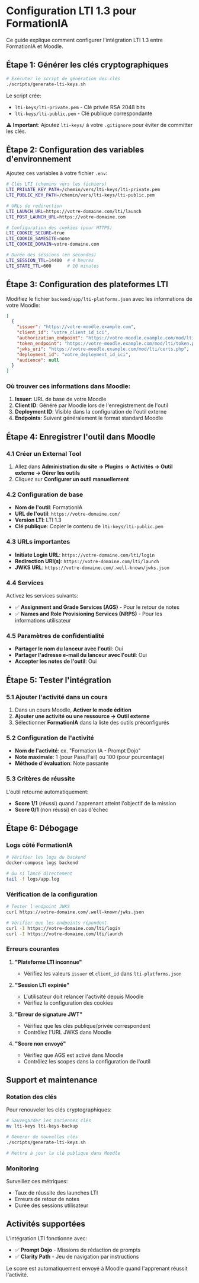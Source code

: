 # Configuration LTI 1.3 pour FormationIA

Ce guide explique comment configurer l'intégration LTI 1.3 entre FormationIA et Moodle.

## Étape 1: Générer les clés cryptographiques

```bash
# Exécuter le script de génération des clés
./scripts/generate-lti-keys.sh
```

Le script crée:
- `lti-keys/lti-private.pem` - Clé privée RSA 2048 bits
- `lti-keys/lti-public.pem` - Clé publique correspondante

⚠️ **Important**: Ajoutez `lti-keys/` à votre `.gitignore` pour éviter de committer les clés.

## Étape 2: Configuration des variables d'environnement

Ajoutez ces variables à votre fichier `.env`:

```bash
# Clés LTI (chemins vers les fichiers)
LTI_PRIVATE_KEY_PATH=/chemin/vers/lti-keys/lti-private.pem
LTI_PUBLIC_KEY_PATH=/chemin/vers/lti-keys/lti-public.pem

# URLs de redirection
LTI_LAUNCH_URL=https://votre-domaine.com/lti/launch
LTI_POST_LAUNCH_URL=https://votre-domaine.com

# Configuration des cookies (pour HTTPS)
LTI_COOKIE_SECURE=true
LTI_COOKIE_SAMESITE=none
LTI_COOKIE_DOMAIN=votre-domaine.com

# Durée des sessions (en secondes)
LTI_SESSION_TTL=14400  # 4 heures
LTI_STATE_TTL=600      # 10 minutes
```

## Étape 3: Configuration des plateformes LTI

Modifiez le fichier `backend/app/lti-platforms.json` avec les informations de votre Moodle:

```json
[
  {
    "issuer": "https://votre-moodle.example.com",
    "client_id": "votre_client_id_ici",
    "authorization_endpoint": "https://votre-moodle.example.com/mod/lti/auth.php",
    "token_endpoint": "https://votre-moodle.example.com/mod/lti/token.php",
    "jwks_uri": "https://votre-moodle.example.com/mod/lti/certs.php",
    "deployment_id": "votre_deployment_id_ici",
    "audience": null
  }
]
```

### Où trouver ces informations dans Moodle:

1. **Issuer**: URL de base de votre Moodle
2. **Client ID**: Généré par Moodle lors de l'enregistrement de l'outil
3. **Deployment ID**: Visible dans la configuration de l'outil externe
4. **Endpoints**: Suivent généralement le format standard Moodle

## Étape 4: Enregistrer l'outil dans Moodle

### 4.1 Créer un External Tool

1. Allez dans **Administration du site → Plugins → Activités → Outil externe → Gérer les outils**
2. Cliquez sur **Configurer un outil manuellement**

### 4.2 Configuration de base

- **Nom de l'outil**: FormationIA
- **URL de l'outil**: `https://votre-domaine.com/`
- **Version LTI**: LTI 1.3
- **Clé publique**: Copier le contenu de `lti-keys/lti-public.pem`

### 4.3 URLs importantes

- **Initiate Login URL**: `https://votre-domaine.com/lti/login`
- **Redirection URI(s)**: `https://votre-domaine.com/lti/launch`
- **JWKS URL**: `https://votre-domaine.com/.well-known/jwks.json`

### 4.4 Services

Activez les services suivants:
- ✅ **Assignment and Grade Services (AGS)** - Pour le retour de notes
- ✅ **Names and Role Provisioning Services (NRPS)** - Pour les informations utilisateur

### 4.5 Paramètres de confidentialité

- **Partager le nom du lanceur avec l'outil**: Oui
- **Partager l'adresse e-mail du lanceur avec l'outil**: Oui
- **Accepter les notes de l'outil**: Oui

## Étape 5: Tester l'intégration

### 5.1 Ajouter l'activité dans un cours

1. Dans un cours Moodle, **Activer le mode édition**
2. **Ajouter une activité ou une ressource → Outil externe**
3. Sélectionner **FormationIA** dans la liste des outils préconfigurés

### 5.2 Configuration de l'activité

- **Nom de l'activité**: ex. "Formation IA - Prompt Dojo"
- **Note maximale**: 1 (pour Pass/Fail) ou 100 (pour pourcentage)
- **Méthode d'évaluation**: Note passante

### 5.3 Critères de réussite

L'outil retourne automatiquement:
- **Score 1/1** (réussi) quand l'apprenant atteint l'objectif de la mission
- **Score 0/1** (non réussi) en cas d'échec

## Étape 6: Débogage

### Logs côté FormationIA

```bash
# Vérifier les logs du backend
docker-compose logs backend

# Ou si lancé directement
tail -f logs/app.log
```

### Vérification de la configuration

```bash
# Tester l'endpoint JWKS
curl https://votre-domaine.com/.well-known/jwks.json

# Vérifier que les endpoints répondent
curl -I https://votre-domaine.com/lti/login
curl -I https://votre-domaine.com/lti/launch
```

### Erreurs courantes

1. **"Plateforme LTI inconnue"**
   - Vérifiez les valeurs `issuer` et `client_id` dans `lti-platforms.json`

2. **"Session LTI expirée"**
   - L'utilisateur doit relancer l'activité depuis Moodle
   - Vérifiez la configuration des cookies

3. **"Erreur de signature JWT"**
   - Vérifiez que les clés publique/privée correspondent
   - Contrôlez l'URL JWKS dans Moodle

4. **"Score non envoyé"**
   - Vérifiez que AGS est activé dans Moodle
   - Contrôlez les scopes dans la configuration de l'outil

## Support et maintenance

### Rotation des clés

Pour renouveler les clés cryptographiques:

```bash
# Sauvegarder les anciennes clés
mv lti-keys lti-keys-backup

# Générer de nouvelles clés
./scripts/generate-lti-keys.sh

# Mettre à jour la clé publique dans Moodle
```

### Monitoring

Surveillez ces métriques:
- Taux de réussite des launches LTI
- Erreurs de retour de notes
- Durée des sessions utilisateur

## Activités supportées

L'intégration LTI fonctionne avec:
- ✅ **Prompt Dojo** - Missions de rédaction de prompts
- ✅ **Clarity Path** - Jeu de navigation par instructions

Le score est automatiquement envoyé à Moodle quand l'apprenant réussit l'activité.